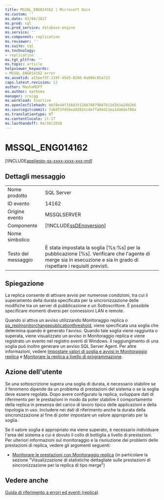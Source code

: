 ```yaml
---
title: MSSQL_ENG014162 | Microsoft Docs
ms.custom: ''
ms.date: 03/04/2017
ms.prod: sql
ms.prod_service: database-engine
ms.service: ''
ms.component: replication
ms.reviewer: ''
ms.suite: sql
ms.technology:
- replication
ms.tgt_pltfrm: ''
ms.topic: article
helpviewer_keywords:
- MSSQL_ENG014162 error
ms.assetid: a15eef3f-219f-45d3-8286-6a864c85a723
caps.latest.revision: 12
author: MashaMSFT
ms.author: mathoma
manager: craigg
ms.workload: Inactive
ms.openlocfilehash: b6f8e44f3360351266760798d7b11d263a20b266
ms.sourcegitcommit: 7a6df3fd5bea9282ecdeffa94d13ea1da6def80a
ms.translationtype: HT
ms.contentlocale: it-IT
ms.lasthandoff: 04/16/2018
---
```

# <a name="mssqleng014162"></a>MSSQL_ENG014162
[!INCLUDE[appliesto-ss-xxxx-xxxx-xxx-md](../../includes/appliesto-ss-xxxx-xxxx-xxx-md.md)]
    
## <a name="message-details"></a>Dettagli messaggio  
  
|||  
|-|-|  
|Nome prodotto|SQL Server|  
|ID evento|14162|  
|Origine evento|MSSQLSERVER|  
|Componente|[!INCLUDE[ssDEnoversion](../../includes/ssdenoversion-md.md)]|  
|Nome simbolico||  
|Testo del messaggio|È stata impostata la soglia [%s:%s] per la pubblicazione [%s]. Verificare che l'agente di merge sia in esecuzione e sia in grado di rispettare i requisiti previsti.|  
  
## <a name="explanation"></a>Spiegazione  
 La replica consente di attivare avvisi per numerose condizioni, tra cui il superamento della durata specificata per la sincronizzazione delle modifiche tra un server di pubblicazione e un Sottoscrittore. È possibile specificare momenti diversi per connessioni LAN e remote.  
  
 Quando si attiva un avviso utilizzando Monitoraggio replica o [sp_replmonitorchangepublicationthreshold](../../relational-databases/system-stored-procedures/sp-replmonitorchangepublicationthreshold-transact-sql.md), viene specificata una soglia che determina quando è generato l'avviso. Quando tale soglia viene raggiunta o superata, viene visualizzato un avviso in Monitoraggio replica e viene registrato un evento nel registro eventi di Windows. Il raggiungimento di una soglia può inoltre generare un avviso SQL Server Agent. Per altre informazioni, vedere [Impostare valori di soglia e avvisi in Monitoraggio replica](../../relational-databases/replication/monitor/set-thresholds-and-warnings-in-replication-monitor.md) e [Monitorare la replica a livello di programmazione](../../relational-databases/replication/monitor/programmatically-monitor-replication.md).  
  
## <a name="user-action"></a>Azione dell'utente  
 Se una sottoscrizione supera una soglia di durata, è necessario stabilire se il fenomeno dipende da un problema di prestazioni del sistema o se la soglia deve essere regolata. Dopo avere configurato la replica, sviluppare dati di riferimento per le prestazioni in modo da poter stabilire il comportamento della replica in presenza del carico di lavoro tipico delle applicazioni e della topologia in uso. Includere nei dati di riferimento anche la durata della sincronizzazione al fine di poter impostare un valore appropriato per la soglia.  
  
 Se il valore soglia è appropriato ma viene superato, è necessario individuare l'area del sistema a cui è dovuto il collo di bottiglia a livello di prestazioni. Per ulteriori informazioni sul monitoraggio e la risoluzione dei problemi delle prestazioni di replica, vedere gli argomenti seguenti:  
  
-   [Monitorare le prestazioni con Monitoraggio replica](../../relational-databases/replication/monitor/monitor-performance-with-replication-monitor.md) (in particolare la sezione "Visualizzazione di statistiche dettagliate sulle prestazioni di sincronizzazione per la replica di tipo merge")  
  
## <a name="see-also"></a>Vedere anche  
 [Guida di riferimento a errori ed eventi &#40;replica&#41;](../../relational-databases/replication/errors-and-events-reference-replication.md)  
  
  
